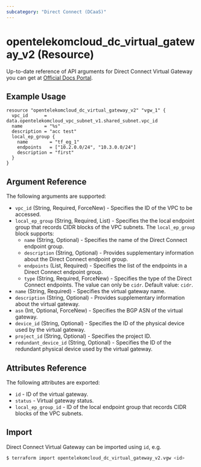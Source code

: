 ```yaml
---
subcategory: "Direct Connect (DCaaS)"
---
```

# opentelekomcloud_dc_virtual_gateway_v2 (Resource)

Up-to-date reference of API arguments for Direct Connect Virtual Gateway you can get at
[Official Docs Portal](https://docs.otc.t-systems.com/direct-connect/api-ref/apis/virtual_gateway/index.html).

## Example Usage

```hcl
resource "opentelekomcloud_dc_virtual_gateway_v2" "vgw_1" {
  vpc_id      = data.opentelekomcloud_vpc_subnet_v1.shared_subnet.vpc_id
  name        = "%s"
  description = "acc test"
  local_ep_group {
    name        = "tf_eg_1"
    endpoints   = ["10.2.0.0/24", "10.3.0.0/24"]
    description = "first"
  }
}
```

## Argument Reference

The following arguments are supported:

* `vpc_id` (String, Required, ForceNew) - Specifies the ID of the VPC to be accessed.
* `local_ep_group` (String, Required, List) - Specifies the the local endpoint group that records CIDR blocks of the VPC subnets.
  The `local_ep_group` block supports:
  * `name` (String, Optional) - Specifies the name of the Direct Connect endpoint group.
  * `description` (String, Optional) - Provides supplementary information about the Direct Connect endpoint group.
  * `endpoints` (List, Required) - Specifies the list of the endpoints in a Direct Connect endpoint group.
  * `type` (String, Required, ForceNew) - Specifies the type of the Direct Connect endpoints. The value can only be `cidr`. Default value: `cidr`.
* `name` (String, Required) - Specifies the virtual gateway name.
* `description` (String, Optional) - Provides supplementary information about the virtual gateway.
* `asn` (Int, Optional, ForceNew) - Specifies the BGP ASN of the virtual gateway.
* `device_id` (String, Optional) - Specifies the ID of the physical device used by the virtual gateway.
* `project_id` (String, Optional) - Specifies the project ID.
* `redundant_device_id` (String, Optional) - Specifies the ID of the redundant physical device used by the virtual gateway.

## Attributes Reference

The following attributes are exported:

* `id` -  ID of the virtual gateway.
* `status` -  Virtual gateway status.
* `local_ep_group_id` - ID of the local endpoint group that records CIDR blocks of the VPC subnets.

## Import

Direct Connect Virtual Gateway can be imported using `id`, e.g.

```sh
$ terraform import opentelekomcloud_dc_virtual_gateway_v2.vgw <id>
```
